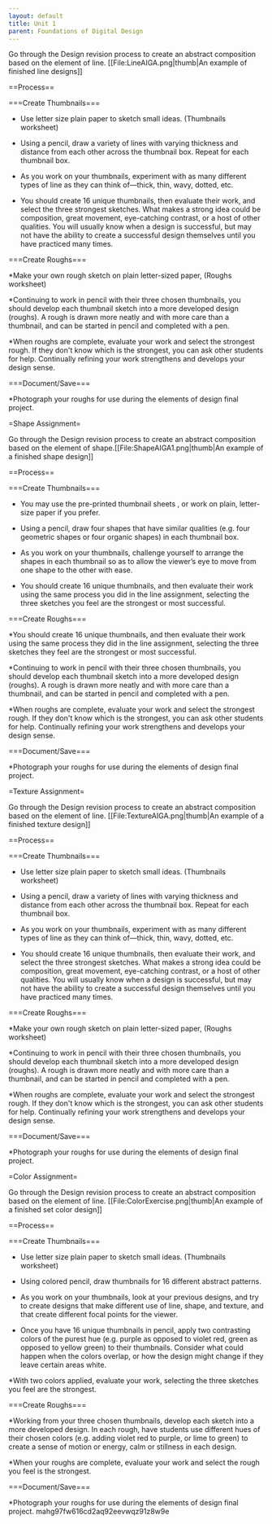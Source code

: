 ```yaml
---
layout: default
title: Unit 1
parent: Foundations of Digital Design
---
```

Go through the Design revision process to create an abstract composition based on the element of line.
[[File:LineAIGA.png|thumb|An example of finished line designs]]


==Process==

===Create Thumbnails===

* Use letter size plain paper to sketch small ideas. (Thumbnails worksheet)

* Using a pencil, draw a variety of lines with varying thickness and distance from each other across the thumbnail box. Repeat for each thumbnail box. 

* As you work on your thumbnails, experiment with as many different types of line as they can think of—thick, thin, wavy, dotted, etc.

* You should create 16 unique thumbnails, then evaluate their work, and select the three strongest sketches. What makes a strong idea could be composition, great movement, eye-catching contrast, or a host of other qualities. You will usually know when a design is successful, but may not have the ability to create a successful design themselves until you have practiced many times.

===Create Roughs===

*Make your own rough sketch on plain letter-sized paper, (Roughs worksheet)

*Continuing to work in pencil with their three chosen thumbnails, you should develop each thumbnail sketch into a more developed design (roughs). A rough is drawn more neatly and with more care than a thumbnail, and can be started in pencil and completed with a pen.

*When roughs are complete, evaluate your work and select the strongest rough. If they don't know which is the strongest, you can ask other students for help. Continually refining your work strengthens and develops your design sense.

===Document/Save===

*Photograph your roughs for use during the elements of design final project.

=Shape Assignment=

Go through the Design revision process to create an abstract composition based on the element of shape.[[File:ShapeAIGA1.png|thumb|An example of a finished shape design]]


==Process==

===Create Thumbnails===

* You may use the pre-printed thumbnail sheets , or work on plain, letter-size paper if you prefer.

* Using a pencil, draw four shapes that have similar qualities (e.g. four geometric shapes or four organic shapes) in each thumbnail box.

* As you work on your thumbnails, challenge yourself to arrange the shapes in each thumbnail so as to allow the viewer’s eye to move from one shape to the other with ease.

* You should create 16 unique thumbnails, and then evaluate their work using the same process you did in the line assignment, selecting the three sketches you feel are the strongest or most successful.

===Create Roughs===

*You should create 16 unique thumbnails, and then evaluate their work using the same process they did in the line assignment, selecting the three sketches they feel are the strongest or most successful.

*Continuing to work in pencil with their three chosen thumbnails, you should develop each thumbnail sketch into a more developed design (roughs). A rough is drawn more neatly and with more care than a thumbnail, and can be started in pencil and completed with a pen.

*When roughs are complete, evaluate your work and select the strongest rough. If they don't know which is the strongest, you can ask other students for help. Continually refining your work strengthens and develops your design sense.

===Document/Save===

*Photograph your roughs for use during the elements of design final project.

=Texture Assignment=

Go through the Design revision process to create an abstract composition based on the element of line. [[File:TextureAIGA.png|thumb|An example of a finished texture design]]


==Process==

===Create Thumbnails===

* Use letter size plain paper to sketch small ideas. (Thumbnails worksheet)

* Using a pencil, draw a variety of lines with varying thickness and distance from each other across the thumbnail box. Repeat for each thumbnail box. 

* As you work on your thumbnails, experiment with as many different types of line as they can think of—thick, thin, wavy, dotted, etc.

* You should create 16 unique thumbnails, then evaluate their work, and select the three strongest sketches. What makes a strong idea could be composition, great movement, eye-catching contrast, or a host of other qualities. You will usually know when a design is successful, but may not have the ability to create a successful design themselves until you have practiced many times.

===Create Roughs===

*Make your own rough sketch on plain letter-sized paper, (Roughs worksheet)

*Continuing to work in pencil with their three chosen thumbnails, you should develop each thumbnail sketch into a more developed design (roughs). A rough is drawn more neatly and with more care than a thumbnail, and can be started in pencil and completed with a pen.

*When roughs are complete, evaluate your work and select the strongest rough. If they don't know which is the strongest, you can ask other students for help. Continually refining your work strengthens and develops your design sense.

===Document/Save===

*Photograph your roughs for use during the elements of design final project.

=Color Assignment=

Go through the Design revision process to create an abstract composition based on the element of line.
[[File:ColorExercise.png|thumb|An example of a finished set color design]]

==Process==

===Create Thumbnails===

* Use letter size plain paper to sketch small ideas. (Thumbnails worksheet)

*  Using colored pencil, draw thumbnails for 16 different abstract patterns.

* As you work on your thumbnails, look at your previous designs, and try to create designs that make different use of line, shape, and texture, and that create different focal points for the viewer.

*  Once you have 16 unique thumbnails in pencil, apply two contrasting colors of the purest hue (e.g. purple as opposed to violet red, green as opposed to yellow green) to their thumbnails. Consider what could happen when the colors overlap, or how the design might change if they leave certain areas white.

*With two colors applied, evaluate your work, selecting the three sketches you feel are the strongest.

===Create Roughs===

*Working from your three chosen thumbnails, develop each sketch into a more developed design. In each rough, have students use different hues of their chosen colors (e.g. adding violet red to purple, or lime to green) to create a sense of motion or energy, calm or stillness in each design.

*When your roughs are complete, evaluate your work and select the rough you feel is the strongest.

===Document/Save===

*Photograph your roughs for use during the elements of design final project.</text>
      <sha1>mahg97fw616cd2aq92eevwqz91z8w9e</sha1>